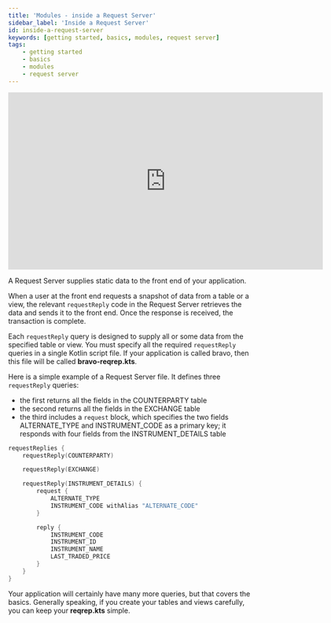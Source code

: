 ```yaml
---
title: 'Modules - inside a Request Server'
sidebar_label: 'Inside a Request Server'
id: inside-a-request-server
keywords: [getting started, basics, modules, request server]
tags:
    - getting started
    - basics
    - modules
    - request server
---
```


<iframe src="https://player.vimeo.com/video/792592165?h=18cdb5adf0&amp;badge=0&amp;autopause=0&amp;player_id=0&amp" width="640" height="360" frameborder="0" allow="autoplay; fullscreen; picture-in-picture" allowfullscreen></iframe>

A Request Server supplies static data to the front end of your application.

When a user at the front end requests a snapshot of data from a table or a view, the relevant `requestReply` code in the Request Server retrieves the data and sends it to the front end. Once the response is received, the transaction is complete.

Each `requestReply` query is designed to supply all or some data from the specified table or view. You must specify all the required `requestReply` queries in a single Kotlin script file. If your application is called bravo, then this file will be called **bravo-reqrep.kts**. 

Here is a simple example of a Request Server file. It defines three `requestReply` queries:

- the first returns all the fields in the COUNTERPARTY table
- the second returns all the fields in the EXCHANGE table
- the third includes a `request` block, which specifies the two fields ALTERNATE_TYPE and INSTRUMENT_CODE as a primary key; it responds with four fields from the INSTRUMENT_DETAILS table

```kotlin
requestReplies {
    requestReply(COUNTERPARTY)

    requestReply(EXCHANGE)

    requestReply(INSTRUMENT_DETAILS) {
        request {
            ALTERNATE_TYPE
            INSTRUMENT_CODE withAlias "ALTERNATE_CODE"
        }

        reply {
            INSTRUMENT_CODE
            INSTRUMENT_ID
            INSTRUMENT_NAME
            LAST_TRADED_PRICE
        }
    }
}
```
Your application will certainly have many more queries, but that covers the basics. Generally speaking, if you create your tables and views carefully, you can keep your **reqrep.kts** simple.




